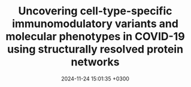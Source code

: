---
title: Uncovering cell-type-specific immunomodulatory variants and molecular phenotypes in COVID-19 using structurally resolved protein networks
description: <strong><u>Chhibbar P*</strong></u>, <strong><u>Roy P*</strong></u>, Harioudh M*, McGrail D, Yang D, Singh H, Hinterleitner R, Gong YN, Yi SS, Sahni N, Sarkar S, <strong><u>Das J✝</strong></u>
date: 2024-11-24 15:01:35 +0300
image: '/images/Uncovering-cell-type-specific.jpg'
tags: [Machine_Learning]
href : 'https://www.cell.com/cell-reports/fulltext/S2211-1247(24)01281-6?_returnURL=https%3A%2F%2Flinkinghub.elsevier.com%2Fretrieve%2Fpii%2FS2211124724012816%3Fshowall%3Dtrue'
published: Cell Reports 2024
year : 2024
featured: true
---